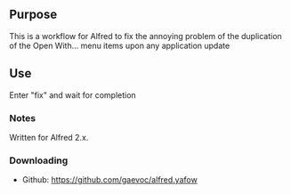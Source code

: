 ## Purpose

This is a workflow for Alfred to fix the annoying problem of the duplication of the Open With... menu items upon any application update


## Use

Enter "fix" and wait for completion


### Notes

Written for Alfred 2.x.

### Downloading

* Github: https://github.com/gaevoc/alfred.yafow